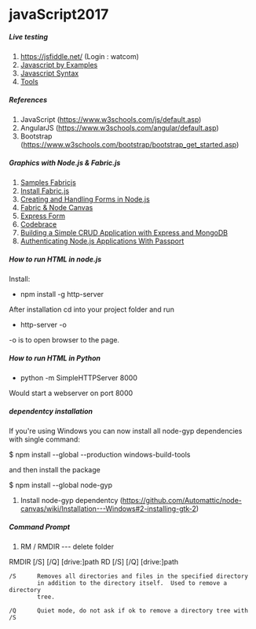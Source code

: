 # javaScript2017
##### Live testing 
1. https://jsfiddle.net/ (Login : watcom)
1. [Javascript by Examples](https://www.w3schools.com/js/js_examples.asp)
1. [Javascript Syntax](https://github.com/java2017/javaScript2017/blob/master/books/JavaScript.pdf)
1. [Tools](https://designshack.net/articles/css/5-online-playgrounds-for-html-css-and-javascript-compared/)

##### References
1. JavaScript (https://www.w3schools.com/js/default.asp)
1. AngularJS (https://www.w3schools.com/angular/default.asp)
1. Bootstrap (https://www.w3schools.com/bootstrap/bootstrap_get_started.asp)

##### Graphics with Node.js & Fabric.js
1. [Samples Fabricjs](http://fabricjs.com/test/node/)
1. [Install Fabric.js](https://www.npmjs.com/package/fabric)
1. [Creating and Handling Forms in Node.js](https://www.sitepoint.com/creating-and-handling-forms-in-node-js/)
1. [Fabric & Node Canvas](http://www.javascriptexamples.info/code/fabric%20node%20canvas/)
1. [Express Form](https://www.npmjs.com/package/express-form)
1. [Codebrace](https://closebrace.com/tutorials)
1. [Building a Simple CRUD Application with Express and MongoDB](https://zellwk.com/blog/crud-express-mongodb/)
1. [Authenticating Node.js Applications With Passport](https://code.tutsplus.com/tutorials/authenticating-nodejs-applications-with-passport--cms-21619)

##### How to run HTML in node.js
Install: 
* npm install -g http-server

After installation cd into your project folder and run 
* http-server -o

-o is to open browser to the page.

##### How to run HTML in Python
* python -m SimpleHTTPServer 8000

Would start a webserver on port 8000

##### dependentcy installation
If you're using Windows you can now install all node-gyp dependencies with single command:

 $ npm install --global --production windows-build-tools

and then install the package

 $ npm install --global node-gyp
 
1. Install node-gyp dependentcy (https://github.com/Automattic/node-canvas/wiki/Installation---Windows#2-installing-gtk-2)

##### Command Prompt
1. RM / RMDIR --- delete folder 

RMDIR [/S] [/Q] [drive:]path
RD [/S] [/Q] [drive:]path

    /S      Removes all directories and files in the specified directory
            in addition to the directory itself.  Used to remove a directory
            tree.

    /Q      Quiet mode, do not ask if ok to remove a directory tree with /S
